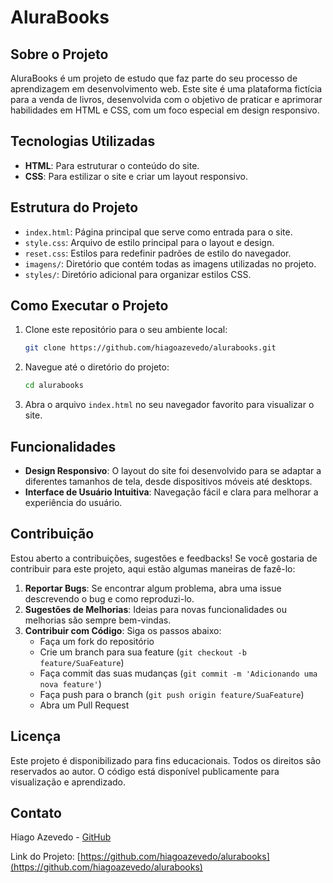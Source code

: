 # AluraBooks

## Sobre o Projeto

AluraBooks é um projeto de estudo que faz parte do seu processo de aprendizagem em desenvolvimento web. Este site é uma plataforma fictícia para a venda de livros, desenvolvida com o objetivo de praticar e aprimorar habilidades em HTML e CSS, com um foco especial em design responsivo.

## Tecnologias Utilizadas

- **HTML**: Para estruturar o conteúdo do site.
- **CSS**: Para estilizar o site e criar um layout responsivo.

## Estrutura do Projeto

- `index.html`: Página principal que serve como entrada para o site.
- `style.css`: Arquivo de estilo principal para o layout e design.
- `reset.css`: Estilos para redefinir padrões de estilo do navegador.
- `imagens/`: Diretório que contém todas as imagens utilizadas no projeto.
- `styles/`: Diretório adicional para organizar estilos CSS.

## Como Executar o Projeto

1. Clone este repositório para o seu ambiente local:
   ```bash
   git clone https://github.com/hiagoazevedo/alurabooks.git
2. Navegue até o diretório do projeto:
   ```bash
   cd alurabooks
3. Abra o arquivo `index.html` no seu navegador favorito para visualizar o site.

## Funcionalidades

- **Design Responsivo**: O layout do site foi desenvolvido para se adaptar a diferentes tamanhos de tela, desde dispositivos móveis até desktops.
- **Interface de Usuário Intuitiva**: Navegação fácil e clara para melhorar a experiência do usuário.

## Contribuição

Estou aberto a contribuições, sugestões e feedbacks! Se você gostaria de contribuir para este projeto, aqui estão algumas maneiras de fazê-lo:

1. **Reportar Bugs**: Se encontrar algum problema, abra uma issue descrevendo o bug e como reproduzi-lo.
2. **Sugestões de Melhorias**: Ideias para novas funcionalidades ou melhorias são sempre bem-vindas.
3. **Contribuir com Código**: Siga os passos abaixo:
   - Faça um fork do repositório
   - Crie um branch para sua feature (`git checkout -b feature/SuaFeature`)
   - Faça commit das suas mudanças (`git commit -m 'Adicionando uma nova feature'`)
   - Faça push para o branch (`git push origin feature/SuaFeature`)
   - Abra um Pull Request

## Licença

Este projeto é disponibilizado para fins educacionais. Todos os direitos são reservados ao autor. O código está disponível publicamente para visualização e aprendizado.

## Contato

Hiago Azevedo - [GitHub](https://github.com/hiagoazevedo)

Link do Projeto: [https://github.com/hiagoazevedo/alurabooks](https://github.com/hiagoazevedo/alurabooks)
